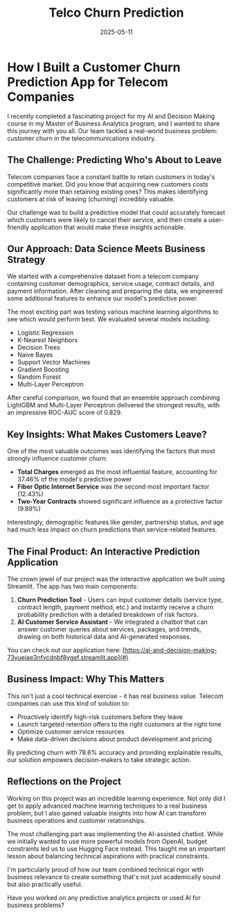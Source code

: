 ﻿---
title: "Telco Churn Prediction"
date: 2025-05-11
draft: false
categories: ["Technology"]
---

# **How I Built a Customer Churn Prediction App for Telecom Companies**

I recently completed a fascinating project for my AI and Decision Making course in my Master of Business Analytics program, and I wanted to share this journey with you all. Our team tackled a real-world business problem: customer churn in the telecommunications industry.

## **The Challenge: Predicting Who's About to Leave**

Telecom companies face a constant battle to retain customers in today's competitive market. Did you know that acquiring new customers costs significantly more than retaining existing ones? This makes identifying customers at risk of leaving (churning) incredibly valuable.

Our challenge was to build a predictive model that could accurately forecast which customers were likely to cancel their service, and then create a user-friendly application that would make these insights actionable.

## **Our Approach: Data Science Meets Business Strategy**

We started with a comprehensive dataset from a telecom company containing customer demographics, service usage, contract details, and payment information. After cleaning and preparing the data, we engineered some additional features to enhance our model's predictive power.

The most exciting part was testing various machine learning algorithms to see which would perform best. We evaluated several models including:

* Logistic Regression
* K-Nearest Neighbors
* Decision Trees
* Naive Bayes
* Support Vector Machines
* Gradient Boosting
* Random Forest
* Multi-Layer Perceptron

After careful comparison, we found that an ensemble approach combining LightGBM and Multi-Layer Perceptron delivered the strongest results, with an impressive ROC-AUC score of 0.829.

## **Key Insights: What Makes Customers Leave?**

One of the most valuable outcomes was identifying the factors that most strongly influence customer churn:

* **Total Charges** emerged as the most influential feature, accounting for 37.46% of the model's predictive power
* **Fiber Optic Internet Service** was the second most important factor (12.43%)
* **Two-Year Contracts** showed significant influence as a protective factor (9.89%)

Interestingly, demographic features like gender, partnership status, and age had much less impact on churn predictions than service-related features.

## **The Final Product: An Interactive Prediction Application**

The crown jewel of our project was the interactive application we built using Streamlit. The app has two main components:

1. **Churn Prediction Tool** - Users can input customer details (service type, contract length, payment method, etc.) and instantly receive a churn probability prediction with a detailed breakdown of risk factors.
2. **AI Customer Service Assistant** - We integrated a chatbot that can answer customer queries about services, packages, and trends, drawing on both historical data and AI-generated responses.

You can check out our application here: [https://ai-and-decision-making-73yuejae3nfvcdnbf8ygef.streamlit.app](#)

## **Business Impact: Why This Matters**

This isn't just a cool technical exercise - it has real business value. Telecom companies can use this kind of solution to:

* Proactively identify high-risk customers before they leave
* Launch targeted retention offers to the right customers at the right time
* Optimize customer service resources
* Make data-driven decisions about product development and pricing

By predicting churn with 78.6% accuracy and providing explainable results, our solution empowers decision-makers to take strategic action.

## **Reflections on the Project**

Working on this project was an incredible learning experience. Not only did I get to apply advanced machine learning techniques to a real business problem, but I also gained valuable insights into how AI can transform business operations and customer relationships.

The most challenging part was implementing the AI-assisted chatbot. While we initially wanted to use more powerful models from OpenAI, budget constraints led us to use Hugging Face instead. This taught me an important lesson about balancing technical aspirations with practical constraints.

I'm particularly proud of how our team combined technical rigor with business relevance to create something that's not just academically sound but also practically useful.

Have you worked on any predictive analytics projects or used AI for business problems?